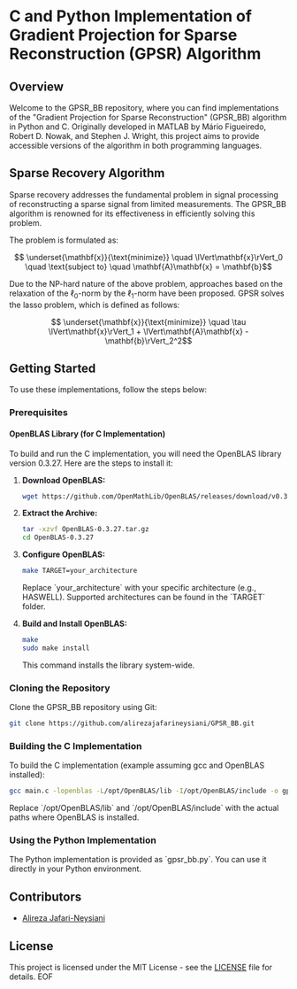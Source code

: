 # C and Python Implementation of Gradient Projection for Sparse Reconstruction (GPSR) Algorithm

## Overview

Welcome to the GPSR_BB repository, where you can find implementations of the "Gradient Projection for Sparse Reconstruction" (GPSR_BB) algorithm in Python and C. Originally developed in MATLAB by Mário Figueiredo, Robert D. Nowak, and Stephen J. Wright, this project aims to provide accessible versions of the algorithm in both programming languages.

## Sparse Recovery Algorithm

Sparse recovery addresses the fundamental problem in signal processing of reconstructing a sparse signal from limited measurements. The GPSR_BB algorithm is renowned for its effectiveness in efficiently solving this problem.

The problem is formulated as:

$$ \underset{\mathbf{x}}{\text{minimize}} \quad \lVert\mathbf{x}\rVert_0 \quad \text{subject to} \quad \mathbf{A}\mathbf{x} = \mathbf{b}$$

Due to the NP-hard nature of the above problem, approaches based on the relaxation of the $\ell_0$-norm by the $\ell_1$-norm have been proposed.
GPSR solves the lasso problem, which is defined as follows:

$$ \underset{\mathbf{x}}{\text{minimize}} \quad \tau \lVert\mathbf{x}\rVert_1 + \lVert\mathbf{A}\mathbf{x} - \mathbf{b}\rVert_2^2$$

## Getting Started

To use these implementations, follow the steps below:

### Prerequisites

#### OpenBLAS Library (for C Implementation)

To build and run the C implementation, you will need the OpenBLAS library version 0.3.27. Here are the steps to install it:

1. **Download OpenBLAS:**
   ```bash
   wget https://github.com/OpenMathLib/OpenBLAS/releases/download/v0.3.27/OpenBLAS-0.3.27.tar.gz
   ```
   
   

3. **Extract the Archive:**
   ```bash
   tar -xzvf OpenBLAS-0.3.27.tar.gz
   cd OpenBLAS-0.3.27
   ```
   

4. **Configure OpenBLAS:**
   ```bash
   make TARGET=your_architecture
   ```
   
   Replace \`your_architecture\` with your specific architecture (e.g., HASWELL). Supported architectures can be found in the \`TARGET\` folder.

5. **Build and Install OpenBLAS:**
   ```bash
   make
   sudo make install
   ```
   This command installs the library system-wide.

### Cloning the Repository

   Clone the GPSR_BB repository using Git:
   ```bash
   git clone https://github.com/alirezajafarineysiani/GPSR_BB.git
   ```

### Building the C Implementation

To build the C implementation (example assuming gcc and OpenBLAS installed):
```bash
gcc main.c -lopenblas -L/opt/OpenBLAS/lib -I/opt/OpenBLAS/include -o gpsr_bb
```

Replace \`/opt/OpenBLAS/lib\` and \`/opt/OpenBLAS/include\` with the actual paths where OpenBLAS is installed.

### Using the Python Implementation

The Python implementation is provided as \`gpsr_bb.py\`. You can use it directly in your Python environment.

## Contributors

- [Alireza Jafari-Neysiani](https://github.com/alirezajafarineysiani)

## License

This project is licensed under the MIT License - see the [LICENSE](LICENSE) file for details.
EOF
